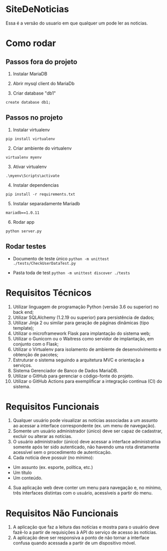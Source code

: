 # SiteDeNoticias

Essa é a versão do usuario em que qualquer um pode ler as noticias.

# Como rodar

## Passos fora do projeto

1. Instalar MariaDB

2. Abrir mysql client do MariaDb

3. Criar database "db1"

`create database db1;`

## Passos no projeto

1. Instalar virtualenv

`pip install virtualenv`

2. Criar ambiente do virtualenv

`virtualenv myenv`

3. Ativar virtualenv

`.\myenv\Scripts\activate`

4. Instalar dependencias

`pip install -r requirements.txt`

5. Instalar separadamente Mariadb

`mariadb==1.0.11`

6. Rodar app

`python server.py`

## Rodar testes

-   Documento de teste único
    `python -m unittest ./tests/CheckUserDataTest.py`

-   Pasta toda de test
    `python -m unittest discover ./tests`

# Requisitos Técnicos

1. Utilizar linguagem de programação Python (versão 3.6 ou superior) no back end;
2. Utilizar SQLAlchemy (1.2.19 ou superior) para persistência de dados;
3. Utilizar Jinja 2 ou similar para geração de páginas dinâmicas (tipo template);
4. Utilizar o microframework Flask para implantação do sistema web;
5. Utilizar o Gunicorn ou o Waitress como servidor de implantação, em conjunto com o Flask;
6. Utilizar o Virtualenv para isolamento de ambiente de desenvolvimento e obtenção de pacotes;
7. Estruturar o sistema seguindo a arquitetura MVC e orientação a serviços.
8. Sistema Gerenciador de Banco de Dados MariaDB.
9. Utilizar o GitHub para gerenciar o código-fonte do projeto.
10. Utilizar o GitHub Actions para exemplificar a integração contínua (CI) do sistema.

# Requisitos Funcionais

1. Qualquer usuário pode visualizar as notícias associadas a um assunto ao acessar a interface correspondente (ex. um menu de navegação).
2. Somente um usuário administrador (único) deve ser capaz de cadastrar, excluir ou alterar as notícias.
3. O usuário administrador (único) deve acessar a interface administrativa somente após ter sido autenticado, não havendo uma rota diretamente acessível sem o procedimento de autenticação.
4. Cada notícia deve possuir (no mínimo):

-   Um assunto (ex. esporte, política, etc.)
-   Um título
-   Um conteúdo.

4. Sua aplicação web deve conter um menu para navegação e, no mínimo, três interfaces distintas com o usuário, acessíveis a partir do menu.

# Requisitos Não Funcionais

1. A aplicação que faz a leitura das notícias e mostra para o usuário deve fazê-lo a partir de requisições à API do serviço de acesso às notícias.
2. A aplicação deve ser responsiva a ponto de não tornar a interface confusa quando acessada a partir de um dispositivo móvel.
